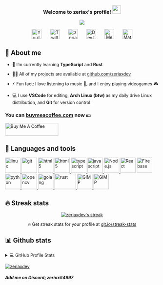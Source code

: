 <h3 align="center">
  Welcome to zeriax's profile!
  <img src="https://media.giphy.com/media/hvRJCLFzcasrR4ia7z/giphy.gif" width="28">
</h3>

<p align="center">
  <a href="https://github.com/zeriaxdev/readme-typing-svg"><img src="https://readme-typing-svg.herokuapp.com/?lines=Gruvbox,%20Arch%20Linux,%20BSPWM;TypeScript,%20Node.js,%20React;Currently%20learning%20Rust%20:D&font=Fira%20Code&center=true&width=440&height=45&color=b8bb26&vCenter=true&size=22&pause=1000"></a>
</p>

<p align="center">
  <a href="https://www.youtube.com/channel/UCH8OtGy_zBJ58ZHQaUk_k8w" target="_blank"><img width="32px" alt="YouTube" title="YouTube" src="https://i.imgur.com/bQFWtYw.png"/></a>
  &#8287;&#8287;&#8287;&#8287;&#8287;
  <a href="https://twitter.com/zeriaxdev" target="_blank"><img width="32px" alt="Twitter" title="Twitter" src="https://img.icons8.com/ios-filled/50/b8bb26/twitter.png"/></a>
  &#8287;&#8287;&#8287;&#8287;&#8287;
  <a href="https://zeriax.com" target="_blank" alt="zeriax's website"><img width="32px" title="zeriax's website" src="https://img.icons8.com/windows/400/b8bb26/globe.png"/></a>
  &#8287;&#8287;&#8287;&#8287;&#8287;
  <a href="https://dev.to/zeriax" target="_blank"><img width="32px" alt="Dev.to" title="zeriaxdev Dev.to" src="https://i.imgur.com/X2jtusU.png"></a>
  &#8287;&#8287;&#8287;&#8287;&#8287;
  <a href="https://ko-fi.com/zeriax" target="_blank"><img width="32px" alt="Medium" title="Medium" src="https://img.icons8.com/ios-filled/400/b8bb26/medium-logo.png"/></a>
  &#8287;&#8287;&#8287;&#8287;&#8287;
  <a href="https://matrix.to/#/@zeriax:matrix.org" target="_blank"><img width="32px" alt="Matrix" title="Add me on Matrix" src="https://img.icons8.com/ios-filled/400/b8bb26/matrix-logo.png"/></a>
</p>

## 🙈 About me

- 🌱 I’m currently learning **TypeScript** and **Rust**

- 👨‍💻 All of my projects are available at [github.com/zeriaxdev](https://github.com/zeriaxdev)

- ⚡ Fun fact: I love listening to music 🎵, and I enjoy playing videogames 🎮
  
- 💻 I use **VSCode** for editing, **Arch Linux (btw)** as my daily drive Linux distribution, and **Git** for version control

### You can **[buymeacoffee.com](https://buymeacoffee.com/zeriax)** now 💵

<a href="https://www.buymeacoffee.com/zeriax" target="_blank"><img src="https://cdn.buymeacoffee.com/buttons/default-red.png" alt="Buy Me A Coffee" height="41" width="174"></a>

## 🔧 Languages and tools

<p align="left">
    <a href="https://www.linux.org/" target="_blank" rel="noreferrer"> <img src="https://img.icons8.com/color/400/000000/linux--v1.png" alt="linux" width="50" height="50"/> </a>
    <a href="https://git-scm.com/" target="_blank" rel="noreferrer"> <img src="https://img.icons8.com/color/400/000000/git.png" alt="git" width="50" height="50"/></a>
    <a href="https://www.w3.org/html/" target="_blank" rel="noreferrer"> <img src="https://img.icons8.com/color/100/000000/html-5.png" alt="html5" width="50" height="50"/> </a>
    <a href="https://www.w3.org/css/" target="_blank" rel="noreferrer"> <img src="https://img.icons8.com/color/100/000000/css3.png" alt="html5" width="50" height="50"/> </a>
    <a href="https://www.typescriptlang.org/" target="_blank" rel="noreferrer"> <img src="https://img.icons8.com/color/400/000000/typescript.png" alt="typescript" width="50" height="50"/> </a>
    <a href="https://developer.mozilla.org/en-US/docs/Web/JavaScript" target="_blank" rel="noreferrer"> <img src="https://img.icons8.com/color/400/000000/javascript.png" alt="javascript" width="50" height="50"/> </a>
    <a href="https://nodejs.org" target="_blank" rel="noreferrer"> <img src="https://img.icons8.com/color/400/000000/nodejs.png" alt="Node.js" width="50" height="50"/> </a>
    <a href="https://reactjs.org/" target="_blank" rel="noreferrer"> <img src="https://img.icons8.com/color/400/000000/react-native.png" alt="React" width="50" height="50"/></a>
    <a href="https://firebase.google.com/" target="_blank" rel="noreferrer"> <img src="https://img.icons8.com/color/400/000000/firebase.png" alt="Firebase" width="50" height="50"/></a>
    <a href="https://www.python.org" target="_blank" rel="noreferrer"> <img src="https://img.icons8.com/color/400/000000/python.png" alt="python" width="50" height="50"/> </a>
    <a href="https://opencv.org/" target="_blank" rel="noreferrer"> <img src="https://img.icons8.com/color/400/000000/opencv.png" alt="opencv" width="50" height="50"/> </a>
    <a href="https://www.go.dev/" target="_blank" rel="noreferrer"> <img src="https://img.icons8.com/color/400/000000/golang.png" alt="golang" width="50" height="50"/> </a>
    <a href="https://www.rust-lang.org/" target="_blank" rel="noreferrer"> <img src="https://rustacean.net/assets/rustacean-flat-happy.svg" alt="rust" width="70" height="50"/> </a>
    <a href="https://www.gimp.org/" target="_blank" rel="noreferrer"> <img src="https://img.icons8.com/color/400/000000/gimp.png" alt="GIMP" width="50" height="50"/> </a>
    <a href="https://code.visualstudio.com/" target="_blank" rel="noreferrer"> <img src="https://img.icons8.com/color/400/000000/visual-studio-code-2019.png" alt="GIMP" width="50" height="50"/> </a>
</p>

## 🔥 Streak stats

<p align="center">
  <a href="https://git.io/streak-stats">
    <img title="🔥 Get streak stats for your profile at git.io/streak-stats" alt="zeriaxdev's streak" src="https://github-readme-streak-stats.herokuapp.com/?user=zeriaxdev&theme=onedark_duo&hide_border=true&stroke=333333"/>
  </a>
  <p align="center">🔥 Get streak stats for your profile at <a href="https://git.io/streak-stats">git.io/streak-stats</a></p>
</p>

## 📊 Github stats

<details> 
  <summary>💻 GitHub Profile Stats</summary>
  <br/>
    <a href="https://github.com/anuraghazra/github-readme-stats"><img alt="zeriaxdev's Github Stats" src="https://denvercoder1-github-readme-stats.vercel.app/api/?username=zeriaxdev&show_icons=true&include_all_commits=true&count_private=true&theme=onedark&hide_border=true&bg_color=282828" height="192px"/></a>
    <a href="https://github.com/anuraghazra/github-readme-stats"><img alt="zeriaxdev's Top Languages" src="https://github-readme-stats.vercel.app/api/top-langs/?username=zeriaxdev&langs_count=8&layout=compact&theme=onedark&hide_border=true&bg_color=282828" height="192px"/></a>
  <br/>
  <b>Note:</b> Top languages is only a metric of the languages my public code consists of and doesn't reflect experience or skill level.
</details>

[![zeriaxdev](https://activity-graph.herokuapp.com/graph?username=zeriaxdev&bg_color=282828&color=7c6f64&line=eee792&point=eee792&area=true&area_color=928374&hide_border=true&custom_title=%20contribution%20graph)](https://github.com/zeriaxdev)

##### Add me on Discord[:](https://www.youtube.com/watch?v=dQw4w9WgXcQ) zeriax#4997
